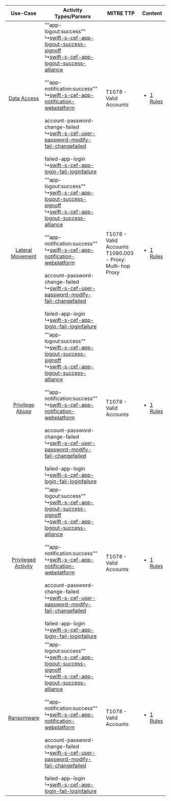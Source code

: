 |    Use-Case    | Activity Types/Parsers    | MITRE TTP    | Content    |
|:----:| ---- | ---- | ---- |
|         [Data Access](../../../UseCases/uc_data_access.md)         |  ""app-logout:success""<br> ↳[swift-s-cef-app-logout-success-signoff](Ps/pC_swiftscefapplogoutsuccesssignoff.md)<br> ↳[swift-s-cef-app-logout-success-alliance](Ps/pC_swiftscefapplogoutsuccessalliance.md)<br><br> ""app-notification:success""<br> ↳[swift-s-cef-app-notification-webplatform](Ps/pC_swiftscefappnotificationwebplatform.md)<br><br> account-password-change-failed<br> ↳[swift-s-cef-user-password-modify-fail-changefailed](Ps/pC_swiftscefuserpasswordmodifyfailchangefailed.md)<br><br> failed-app-login<br> ↳[swift-s-cef-app-login-fail-loginfailure](Ps/pC_swiftscefapploginfailloginfailure.md)<br> | T1078 - Valid Accounts<br>    | [<ul><li>1 Rules</li></ul>](RM/r_m_swift_swift_Data_Access.md)         |
|    [Lateral Movement](../../../UseCases/uc_lateral_movement.md)    |  ""app-logout:success""<br> ↳[swift-s-cef-app-logout-success-signoff](Ps/pC_swiftscefapplogoutsuccesssignoff.md)<br> ↳[swift-s-cef-app-logout-success-alliance](Ps/pC_swiftscefapplogoutsuccessalliance.md)<br><br> ""app-notification:success""<br> ↳[swift-s-cef-app-notification-webplatform](Ps/pC_swiftscefappnotificationwebplatform.md)<br><br> account-password-change-failed<br> ↳[swift-s-cef-user-password-modify-fail-changefailed](Ps/pC_swiftscefuserpasswordmodifyfailchangefailed.md)<br><br> failed-app-login<br> ↳[swift-s-cef-app-login-fail-loginfailure](Ps/pC_swiftscefapploginfailloginfailure.md)<br> | T1078 - Valid Accounts<br>T1090.003 - Proxy: Multi-hop Proxy<br> | [<ul><li>1 Rules</li></ul>](RM/r_m_swift_swift_Lateral_Movement.md)    |
|     [Privilege Abuse](../../../UseCases/uc_privilege_abuse.md)     |  ""app-logout:success""<br> ↳[swift-s-cef-app-logout-success-signoff](Ps/pC_swiftscefapplogoutsuccesssignoff.md)<br> ↳[swift-s-cef-app-logout-success-alliance](Ps/pC_swiftscefapplogoutsuccessalliance.md)<br><br> ""app-notification:success""<br> ↳[swift-s-cef-app-notification-webplatform](Ps/pC_swiftscefappnotificationwebplatform.md)<br><br> account-password-change-failed<br> ↳[swift-s-cef-user-password-modify-fail-changefailed](Ps/pC_swiftscefuserpasswordmodifyfailchangefailed.md)<br><br> failed-app-login<br> ↳[swift-s-cef-app-login-fail-loginfailure](Ps/pC_swiftscefapploginfailloginfailure.md)<br> | T1078 - Valid Accounts<br>    | [<ul><li>1 Rules</li></ul>](RM/r_m_swift_swift_Privilege_Abuse.md)     |
| [Privileged Activity](../../../UseCases/uc_privileged_activity.md) |  ""app-logout:success""<br> ↳[swift-s-cef-app-logout-success-signoff](Ps/pC_swiftscefapplogoutsuccesssignoff.md)<br> ↳[swift-s-cef-app-logout-success-alliance](Ps/pC_swiftscefapplogoutsuccessalliance.md)<br><br> ""app-notification:success""<br> ↳[swift-s-cef-app-notification-webplatform](Ps/pC_swiftscefappnotificationwebplatform.md)<br><br> account-password-change-failed<br> ↳[swift-s-cef-user-password-modify-fail-changefailed](Ps/pC_swiftscefuserpasswordmodifyfailchangefailed.md)<br><br> failed-app-login<br> ↳[swift-s-cef-app-login-fail-loginfailure](Ps/pC_swiftscefapploginfailloginfailure.md)<br> | T1078 - Valid Accounts<br>    | [<ul><li>1 Rules</li></ul>](RM/r_m_swift_swift_Privileged_Activity.md) |
|          [Ransomware](../../../UseCases/uc_ransomware.md)          |  ""app-logout:success""<br> ↳[swift-s-cef-app-logout-success-signoff](Ps/pC_swiftscefapplogoutsuccesssignoff.md)<br> ↳[swift-s-cef-app-logout-success-alliance](Ps/pC_swiftscefapplogoutsuccessalliance.md)<br><br> ""app-notification:success""<br> ↳[swift-s-cef-app-notification-webplatform](Ps/pC_swiftscefappnotificationwebplatform.md)<br><br> account-password-change-failed<br> ↳[swift-s-cef-user-password-modify-fail-changefailed](Ps/pC_swiftscefuserpasswordmodifyfailchangefailed.md)<br><br> failed-app-login<br> ↳[swift-s-cef-app-login-fail-loginfailure](Ps/pC_swiftscefapploginfailloginfailure.md)<br> | T1078 - Valid Accounts<br>    | [<ul><li>1 Rules</li></ul>](RM/r_m_swift_swift_Ransomware.md)          |